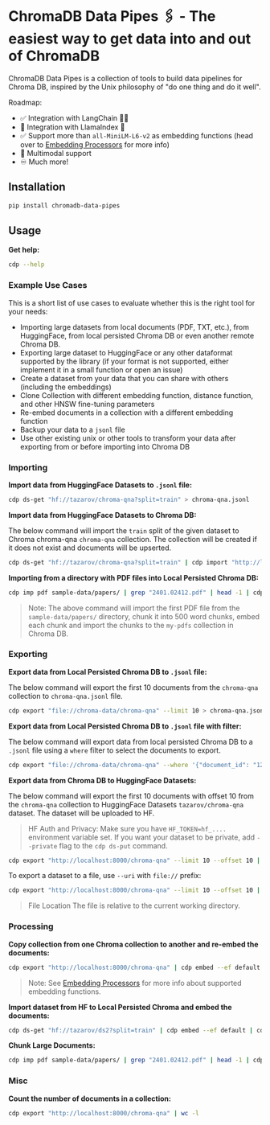 # ChromaDB Data Pipes 🖇️ - The easiest way to get data into and out of ChromaDB

ChromaDB Data Pipes is a collection of tools to build data pipelines for Chroma DB, inspired by the Unix philosophy of
"do one thing and do it well".

Roadmap:

- ✅ Integration with LangChain 🦜🔗
- 🚫 Integration with LlamaIndex 🦙
- ✅ Support more than `all-MiniLM-L6-v2` as embedding functions (head over
  to [Embedding Processors](https://datapipes.chromadb.dev/processors/embedding/) for more info)
- 🚫 Multimodal support
- ♾️ Much more!

## Installation

```bash
pip install chromadb-data-pipes
```

## Usage

**Get help:**

```bash
cdp --help
```

### Example Use Cases

This is a short list of use cases to evaluate whether this is the right tool for your needs:

- Importing large datasets from local documents (PDF, TXT, etc.), from HuggingFace, from local persisted Chroma DB or
  even another remote Chroma DB.
- Exporting large dataset to HuggingFace or any other dataformat supported by the library (if your format is not
  supported, either implement it in a small function or open an issue)
- Create a dataset from your data that you can share with others (including the embeddings)
- Clone Collection with different embedding function, distance function, and other HNSW fine-tuning parameters
- Re-embed documents in a collection with a different embedding function
- Backup your data to a `jsonl` file
- Use other existing unix or other tools to transform your data after exporting from or before importing into Chroma DB

### Importing

**Import data from HuggingFace Datasets to `.jsonl` file:**

```bash
cdp ds-get "hf://tazarov/chroma-qna?split=train" > chroma-qna.jsonl
```

**Import data from HuggingFace Datasets to Chroma DB:**

The below command will import the `train` split of the given dataset to Chroma chroma-qna `chroma-qna` collection. The
collection will be created if it does not exist and documents will be upserted.

```bash
cdp ds-get "hf://tazarov/chroma-qna?split=train" | cdp import "http://localhost:8000/chroma-qna" --upsert --create
```

**Importing from a directory with PDF files into Local Persisted Chroma DB:**

```bash
cdp imp pdf sample-data/papers/ | grep "2401.02412.pdf" | head -1 | cdp chunk -s 500 | cdp embed --ef default | cdp import "file://chroma-data/my-pdfs" --upsert --create
```

> Note: The above command will import the first PDF file from the `sample-data/papers/` directory, chunk it into 500
> word chunks, embed each chunk and import the chunks to the `my-pdfs` collection in Chroma DB.

### Exporting

**Export data from Local Persisted Chroma DB to `.jsonl` file:**

The below command will export the first 10 documents from the `chroma-qna` collection to `chroma-qna.jsonl` file.

```bash
cdp export "file://chroma-data/chroma-qna" --limit 10 > chroma-qna.jsonl
```

**Export data from Local Persisted Chroma DB to `.jsonl` file with filter:**

The below command will export data from local persisted Chroma DB to a `.jsonl` file using a `where` filter to select
the documents to export.

```bash
cdp export "file://chroma-data/chroma-qna" --where '{"document_id": "123"}' > chroma-qna.jsonl
```

**Export data from Chroma DB to HuggingFace Datasets:**

The below command will export the first 10 documents with offset 10 from the `chroma-qna` collection to HuggingFace
Datasets `tazarov/chroma-qna` dataset. The dataset will be uploaded to HF.

> HF Auth and Privacy: Make sure you have `HF_TOKEN=hf_....` environment variable set. If you want your dataset to
> be private, add `--private` flag to the `cdp ds-put` command.

```bash
cdp export "http://localhost:8000/chroma-qna" --limit 10 --offset 10 | cdp ds-put "hf://tazarov/chroma-qna-modified"
```

To export a dataset to a file, use `--uri` with `file://` prefix:

```bash
cdp export "http://localhost:8000/chroma-qna" --limit 10 --offset 10 | cdp ds-put "file://chroma-qna"
```

> File Location The file is relative to the current working directory.

### Processing

**Copy collection from one Chroma collection to another and re-embed the documents:**

```bash
cdp export "http://localhost:8000/chroma-qna" | cdp embed --ef default | cdp import "http://localhost:8000/chroma-qna-def-emb" --upsert --create
```

> Note: See [Embedding Processors](./processors/embedding.md) for more info about supported embedding functions.

**Import dataset from HF to Local Persisted Chroma and embed the documents:**

```bash
cdp ds-get "hf://tazarov/ds2?split=train" | cdp embed --ef default | cdp import "file://chroma-data/chroma-qna-def-emb-hf" --upsert --create
```

**Chunk Large Documents:**

```bash
cdp imp pdf sample-data/papers/ | grep "2401.02412.pdf" | head -1 | cdp chunk -s 500
```

### Misc

**Count the number of documents in a collection:**

```bash
cdp export "http://localhost:8000/chroma-qna" | wc -l
```
